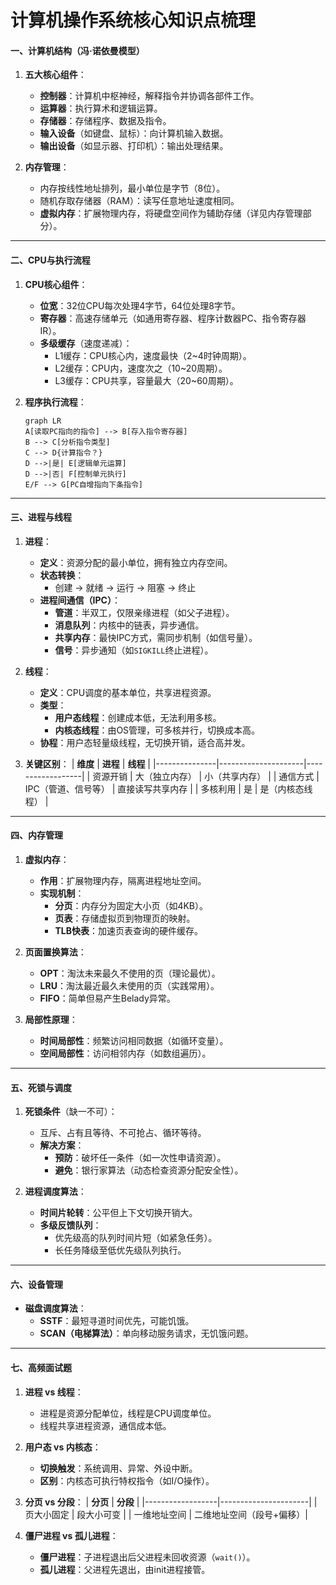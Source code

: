 

# **计算机操作系统核心知识点梳理**

#### **一、计算机结构（冯·诺依曼模型）**
1. **五大核心组件**：
   - **控制器**：计算机中枢神经，解释指令并协调各部件工作。
   - **运算器**：执行算术和逻辑运算。
   - **存储器**：存储程序、数据及指令。
   - **输入设备**（如键盘、鼠标）：向计算机输入数据。
   - **输出设备**（如显示器、打印机）：输出处理结果。

2. **内存管理**：
   - 内存按线性地址排列，最小单位是字节（8位）。
   - 随机存取存储器（RAM）：读写任意地址速度相同。
   - **虚拟内存**：扩展物理内存，将硬盘空间作为辅助存储（详见内存管理部分）。

---

#### **二、CPU与执行流程**
1. **CPU核心组件**：
   - **位宽**：32位CPU每次处理4字节，64位处理8字节。
   - **寄存器**：高速存储单元（如通用寄存器、程序计数器PC、指令寄存器IR）。
   - **多级缓存**（速度递减）：
     - L1缓存：CPU核心内，速度最快（2~4时钟周期）。
     - L2缓存：CPU内，速度次之（10~20周期）。
     - L3缓存：CPU共享，容量最大（20~60周期）。

2. **程序执行流程**：
   ```mermaid
   graph LR
   A[读取PC指向的指令] --> B[存入指令寄存器]
   B --> C[分析指令类型]
   C --> D{计算指令？}
   D -->|是| E[逻辑单元运算]
   D -->|否| F[控制单元执行]
   E/F --> G[PC自增指向下条指令]
   ```

---

#### **三、进程与线程**
1. **进程**：
   - **定义**：资源分配的最小单位，拥有独立内存空间。
   - **状态转换**：
     - 创建 → 就绪 → 运行 → 阻塞 → 终止
   - **进程间通信（IPC）**：
     - **管道**：半双工，仅限亲缘进程（如父子进程）。
     - **消息队列**：内核中的链表，异步通信。
     - **共享内存**：最快IPC方式，需同步机制（如信号量）。
     - **信号**：异步通知（如`SIGKILL`终止进程）。

2. **线程**：
   - **定义**：CPU调度的基本单位，共享进程资源。
   - **类型**：
     - **用户态线程**：创建成本低，无法利用多核。
     - **内核态线程**：由OS管理，可多核并行，切换成本高。
   - **协程**：用户态轻量级线程，无切换开销，适合高并发。

3. **关键区别**：
   | **维度**       | **进程**             | **线程**         |
   |---------------|---------------------|------------------|
   | 资源开销       | 大（独立内存）         | 小（共享内存）     |
   | 通信方式       | IPC（管道、信号等）    | 直接读写共享内存    |
   | 多核利用       | 是                   | 是（内核态线程）    |

---

#### **四、内存管理**
1. **虚拟内存**：
   - **作用**：扩展物理内存，隔离进程地址空间。
   - **实现机制**：
     - **分页**：内存分为固定大小页（如4KB）。
     - **页表**：存储虚拟页到物理页的映射。
     - **TLB快表**：加速页表查询的硬件缓存。

2. **页面置换算法**：
   - **OPT**：淘汰未来最久不使用的页（理论最优）。
   - **LRU**：淘汰最近最久未使用的页（实践常用）。
   - **FIFO**：简单但易产生Belady异常。

3. **局部性原理**：
   - **时间局部性**：频繁访问相同数据（如循环变量）。
   - **空间局部性**：访问相邻内存（如数组遍历）。

---

#### **五、死锁与调度**
1. **死锁条件**（缺一不可）：
   - 互斥、占有且等待、不可抢占、循环等待。
   - **解决方案**：
     - **预防**：破坏任一条件（如一次性申请资源）。
     - **避免**：银行家算法（动态检查资源分配安全性）。

2. **进程调度算法**：
   - **时间片轮转**：公平但上下文切换开销大。
   - **多级反馈队列**：
     - 优先级高的队列时间片短（如紧急任务）。
     - 长任务降级至低优先级队列执行。

---

#### **六、设备管理**
- **磁盘调度算法**：
  - **SSTF**：最短寻道时间优先，可能饥饿。
  - **SCAN（电梯算法）**：单向移动服务请求，无饥饿问题。

---

#### **七、高频面试题**
1. **进程 vs 线程**：
   - 进程是资源分配单位，线程是CPU调度单位。
   - 线程共享进程资源，通信成本低。

2. **用户态 vs 内核态**：
   - **切换触发**：系统调用、异常、外设中断。
   - **区别**：内核态可执行特权指令（如I/O操作）。

3. **分页 vs 分段**：
   | **分页**          | **分段**             |
   |------------------|----------------------|
   | 页大小固定         | 段大小可变            |
   | 一维地址空间       | 二维地址空间（段号+偏移）|

4. **僵尸进程 vs 孤儿进程**：
   - **僵尸进程**：子进程退出后父进程未回收资源（`wait()`）。
   - **孤儿进程**：父进程先退出，由init进程接管。

